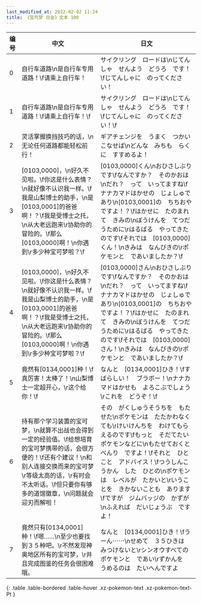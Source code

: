 ```yaml
---
last_modified_at: 2022-02-02 11:24
title: 《宝可梦 白金》文本 100
---
```

| 编号 | 中文 | 日文 |
| ---- | ---- | ---- |
| 0 | 自行车道路\n是自行车专用道路！\f请乘上自行车！ | サイクリング　ロードは\nじてんしゃ　せんよう　どうろ　です！\fじてんしゃに　のってください！ |
| 1 | 自行车道路\n是自行车专用道路！\f请乘上自行车！\f | サイクリング　ロードは\nじてんしゃ　せんよう　どうろ　です！\fじてんしゃに　のってください！\f |
| 2 | 灵活掌握换挡技巧的话，\n无论任何道路都能轻松前行！ | ギアチェンジを　うまく　つかいこなせば\nどんな　みちも　らくに　すすめるよ！ |
| 3 | [0103,0000]，\n好久不见啦。\f你这是什么表情？\n就好像不认识我一样。\f我是山梨博士的助手，\n是[0103,0001]的爸爸啊！？\f我是受博士之托，\n从大老远跑来\r协助你的冒险的。\f那么[0103,0000]啊！\n你遇到\r多少种宝可梦啦？\f | [0103,0000]くん\nおひさしぶりです\fなんですか？　そのかおは\nだれ？　って　いってますね\fナナカマドはかせの　じょしゅであり\n[0103,0001]の　ちちおや　ですよ！？\fはかせに　たのまれて　きみの\nぼうけんを　てつだうために\rはるばる　やってきたのです\fそれでは　[0103,0000]くん！\nきみは　なんびきの\rポケモンと　であいましたか？\f |
| 4 | [0103,0000]，\n好久不见啦。\f你这是什么表情？\n就好像不认识我一样。\f我是山梨博士的助手，\n是[0103,0001]的爸爸啊！？\f我是受博士之托，\n从大老远跑来\r协助你的冒险的。\f那么[0103,0000]啊！\n你遇到\r多少种宝可梦啦？\f | [0103,0000]さん\nおひさしぶりです\fなんですか？　そのかおは\nだれ？　って　いってますね\fナナカマドはかせの　じょしゅであり\n[0103,0001]の　ちちおや　ですよ！？\fはかせに　たのまれて　きみの\nぼうけんを　てつだうために\rはるばる　やってきたのです\fそれでは　[0103,0000]さん！\nきみは　なんびきの\rポケモンと　であいましたか？\f |
| 5 | 竟然有[0134,0001]种！\f真厉害！太棒了！\n山梨博士一定超开心，\r这个给你！\f | なんと　[0134,0001]ひき！\fすばらしい！　ブラボー！\nナナカマドはかせも　よろこぶでしょう\rこれを　どうぞ！\f |
| 6 | 持有那个学习装置的宝可梦，\n就算不出战也会得到一定的经验值。\f给想培育的宝可梦携带的话，会很方便的！\f还有个建议！\n和别人连接交换而来的宝可梦\r等级太高的话，\r有时会不太听话。\f但只要你有够多的道馆徽章，\n问题就会迎刃而解啦！ | その　がくしゅうそうちを　もたせた\nポケモンは　たたかわなくても\rけいけんちを　わけてもらえるのです\fもっと　そだてたい　ポケモンなどに\nもたせておくと　べんり　ですよ！\fそれと　ひとこと　アドバイス！\fつうしんこうかん　した　ひとの\nポケモンは　レベルが　たかいと\rいうことを　きかないことも　あります\fですが　ジムバッジの　かずが\nふえれば　だいじょうぶ　ですよ！ |
| 7 | 竟然只有[0134,0001]种！\f嗯……\n至少也要找到３５种吧。\r不然发现神奥地区所有的宝可梦，\r并且完成图鉴的任务会很困难哦。 | なんと　[0134,0001]ひき！\fうーん⋯⋯\nせめて　３５ひきは　みつけないと\rシンオウすべての　ポケモンと　であい\rずかんを　うめるのは　たいへんですよ |
{: .table .table-bordered .table-hover .xz-pokemon-text .xz-pokemon-text-Pt }